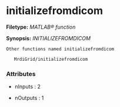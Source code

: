 # initializefromdicom

**Filetype:** _MATLAB&reg; function_

**Synopsis:** _INITIALIZEFROMDICOM_

    Other functions named initializefromdicom

       MrdiGrid/initializefromdicom


### Attributes


- nInputs : 2

- nOutputs : 1
